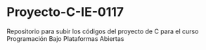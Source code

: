 # Proyecto-C-IE-0117
Repositorio para subir los códigos del proyecto de C para el curso Programación Bajo Plataformas Abiertas
